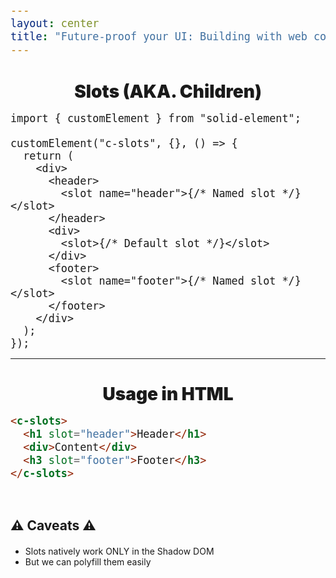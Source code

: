 ```yaml
---
layout: center
title: "Future-proof your UI: Building with web components"
---
```


# Slots (AKA. Children)

```tsx {all|6-8|9-11}
import { customElement } from "solid-element";

customElement("c-slots", {}, () => {
  return (
    <div>
      <header>
        <slot name="header">{/* Named slot */}</slot>
      </header>
      <div>
        <slot>{/* Default slot */}</slot>
      </div>
      <footer>
        <slot name="footer">{/* Named slot */}</slot>
      </footer>
    </div>
  );
});
```

---

# Usage in HTML

```html
<c-slots>
  <h1 slot="header">Header</h1>
  <div>Content</div>
  <h3 slot="footer">Footer</h3>
</c-slots>
```

## ⚠️ Caveats ⚠️

<ul>
  <li v-click>Slots natively work ONLY in the Shadow DOM</li>
  <li v-click>But we can polyfill them easily</li>
</ul>

<style>
  h1 {
    font-weight: 900 !important; text-shadow: 0 0 12px #fff; font-size: 2em !important;
    text-align: center; margin-bottom: 16px;
  }

  h2 {
    margin-top: 60px;
    margin-bottom: 20px;
  }

  .slidev-layout { display: flex; flex-direction: column; align-items: center; justify-content: center; }
  code { font-size: 1.2em; }
  strong { color: #ff9933; }
</style>
